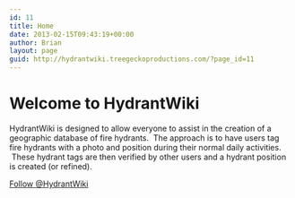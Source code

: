 ```yaml
---
id: 11
title: Home
date: 2013-02-15T09:43:19+00:00
author: Brian
layout: page
guid: http://hydrantwiki.treegeckoproductions.com/?page_id=11
---
```

# Welcome to HydrantWiki

HydrantWiki is designed to allow everyone to assist in the creation of a geographic database of fire hydrants.  The approach is to have users tag fire hydrants with a photo and position during their normal daily activities.  These hydrant tags are then verified by other users and a hydrant position is created (or refined).

<a class="twitter-follow-button" href="https://twitter.com/HydrantWiki" data-show-count="false">Follow @HydrantWiki</a>